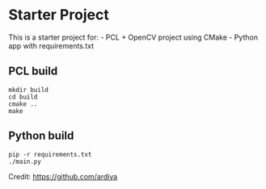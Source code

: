 # Starter Project
This is a starter project for:
    - PCL + OpenCV project using CMake
    - Python app with requirements.txt

## PCL build
```
mkdir build
cd build
cmake ..
make
```

## Python build
```
pip -r requirements.txt
./main.py
```

Credit: https://github.com/ardiya